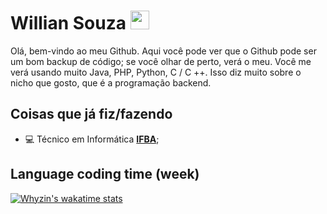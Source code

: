 
# Willian Souza <img src="https://raw.githubusercontent.com/iampavangandhi/iampavangandhi/master/gifs/Hi.gif" width="30px">



Olá, bem-vindo ao meu Github. Aqui você pode ver que o Github pode ser um bom backup de código; se você olhar de perto, verá o meu.
Você me verá usando muito Java, PHP, Python, C / C ++. Isso diz muito sobre o nicho que gosto, que é a programação backend.

## Coisas que já fiz/fazendo
* 💻 Técnico em Informática **[IFBA](https://portal.ifba.edu.br/)**;

## Language coding time (week)

[![Whyzin's wakatime stats](https://github-readme-stats.vercel.app/api/wakatime?username=@williansz&theme=dark)](https://github.com/anuraghazra/github-readme-stats)

